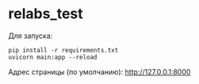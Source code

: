 # relabs_test

Для запуска:
```
pip install -r requirements.txt
uvicorn main:app --reload
```
Адрес страницы (по умолчанию): http://127.0.0.1:8000 